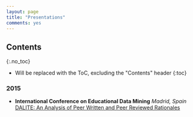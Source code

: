 ```yaml
---
layout: page
title: "Presentations"
comments: yes
---
```


## Contents
{:.no_toc}

* Will be replaced with the ToC, excluding the "Contents" header
{:toc}


### 2015

* **International Conference on Educational Data Mining** _Madrid, Spain_  
[DALITE: An Analysis of Peer Written and Peer Reviewed Rationales](http://www.slideshare.net/sameerbhatnagarpolymtl/edm2015presentation-49689021)

